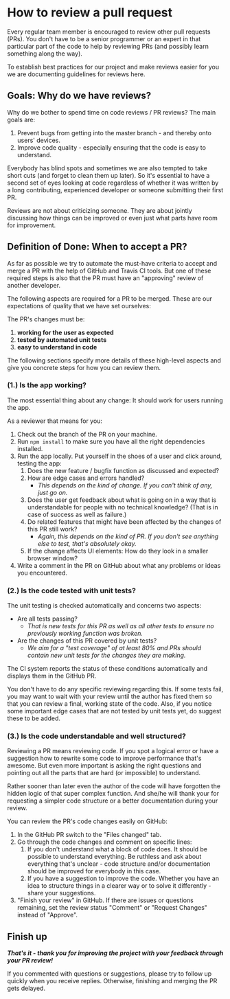 # How to review a pull request
Every regular team member is encouraged to review other pull requests (PRs).
You don't have to be a senior programmer or an expert in that particular part of the code
to help by reviewing PRs (and possibly learn something along the way).

To establish best practices for our project and make reviews easier for you
we are documenting guidelines for reviews here.

## Goals: Why do we have reviews?
Why do we bother to spend time on code reviews / PR reviews?
The main goals are:

1. Prevent bugs from getting into the master branch - and thereby onto users' devices.
2. Improve code quality - especially ensuring that the code is easy to understand.

Everybody has blind spots
and sometimes we are also tempted to take short cuts (and forget to clean them up later).
So it's essential to have a second set of eyes looking at code
regardless of whether it was written by a long contributing, experienced developer
or someone submitting their first PR.

Reviews are not about criticizing someone.
They are about jointly discussing how things can be improved
or even just what parts have room for improvement.

## Definition of Done: When to accept a PR?
As far as possible we try to automate the must-have criteria to accept and merge a PR
with the help of GitHub and Travis CI tools.
But one of these required steps is also that the PR must have an "approving" review of another developer.

The following aspects are required for a PR to be merged.
These are our expectations of quality that we have set ourselves:

The PR's changes must be:
1. **working for the user as expected**
2. **tested by automated unit tests**
3. **easy to understand in code**

The following sections specify more details of these high-level aspects
and give you concrete steps for how you can review them.

### (1.) Is the app working?
The most essential thing about any change: It should work for users running the app.

As a reviewer that means for you:
1. Check out the branch of the PR on your machine.
2. Run `npm install` to make sure you have all the right dependencies installed.
3. Run the app locally.
Put yourself in the shoes of a user and click around, testing the app:
    1. Does the new feature / bugfix function as discussed and expected?
    2. How are edge cases and errors handled?
        * _This depends on the kind of change. If you can't think of any, just go on._
    3. Does the user get feedback about what is going on in a way that is understandable for people with no technical knowledge?
    (That is in case of success as well as failure.)
    4. Do related features that might have been affected by the changes of this PR still work?
        * _Again, this depends on the kind of PR. If you don't see anything else to test, that's absolutely okay._
    5. If the change affects UI elements: How do they look in a smaller browser window?
4. Write a comment in the PR on GitHub about what any problems or ideas you encountered.

### (2.) Is the code tested with unit tests?
The unit testing is checked automatically and concerns two aspects:
* Are all tests passing?
    * _That is new tests for this PR as well as all other tests to ensure no previously working function was broken._
* Are the changes of this PR covered by unit tests?
    * _We aim for a "test coverage" of at least 80% and PRs should contain new unit tests for the changes they are making._

The CI system reports the status of these conditions automatically and displays them in the GitHub PR.

You don't have to do any specific reviewing regarding this.
If some tests fail, you may want to wait with your review until the author has fixed them so that you can review a final, working state of the code.
Also, if you notice some important edge cases that are not tested by unit tests yet, do suggest these to be added.

### (3.) Is the code understandable and well structured?
Reviewing a PR means reviewing code.
If you spot a logical error or have a suggestion how to rewrite some code to improve performance that's awesome.
But even more important is asking the right questions and pointing out all the parts that are hard (or impossible) to understand.

Rather sooner than later even the author of the code will have forgotten the hidden logic of that super complex function.
And she/he will thank your for requesting a simpler code structure or a better documentation during your review.

You can review the PR's code changes easily on GitHub:
1. In the GitHub PR switch to the "Files changed" tab.
2. Go through the code changes and comment on specific lines:
    1. If you don't understand what a block of code does.
    It should be possible to understand everything.
    Be ruthless and ask about everything that's unclear - 
    code structure and/or documentation should be improved for everybody in this case.
    2. If you have a suggestion to improve the code.
    Whether you have an idea to structure things in a clearer way
    or to solve it differently - share your suggestions.
3. "Finish your review" in GitHub.
If there are issues or questions remaining, set the review status "Comment" or "Request Changes" instead of "Approve".

## Finish up
**_That's it - thank you for improving the project with your feedback through your PR review!_**

If you commented with questions or suggestions, please try to follow up quickly when you receive replies.
Otherwise, finishing and merging the PR gets delayed.
